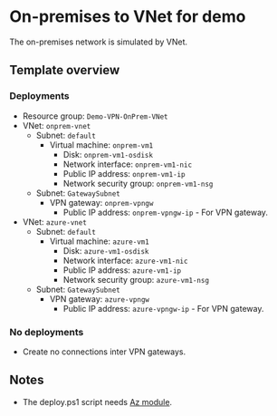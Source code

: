 # On-premises to VNet for demo

The on-premises network is simulated by VNet.

## Template overview

### Deployments

- Resource group: `Demo-VPN-OnPrem-VNet`
- VNet: `onprem-vnet`
    - Subnet: `default`
        - Virtual machine: `onprem-vm1`
            - Disk: `onprem-vm1-osdisk`
            - Network interface: `onprem-vm1-nic`
            - Public IP address: `onprem-vm1-ip`
            - Network security group: `onprem-vm1-nsg`
    - Subnet: `GatewaySubnet`
        - VPN gateway: `onprem-vpngw`
            - Public IP address: `onprem-vpngw-ip` - For VPN gateway.
- VNet: `azure-vnet`
    - Subnet: `default`
        - Virtual machine: `azure-vm1`
            - Disk: `azure-vm1-osdisk`
            - Network interface: `azure-vm1-nic`
            - Public IP address: `azure-vm1-ip`
            - Network security group: `azure-vm1-nsg`
    - Subnet: `GatewaySubnet`
        - VPN gateway: `azure-vpngw`
            - Public IP address: `azure-vpngw-ip` - For VPN gateway.

### No deployments

- Create no connections inter VPN gateways.

## Notes

- The deploy.ps1 script needs [Az module](https://www.powershellgallery.com/packages/Az/).
